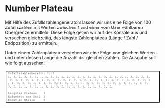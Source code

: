 # Number Plateau

Mit Hilfe des Zufallszahlengenerators lassen wir uns eine Folge von 100 Zufallszahlen mit Werten zwischen 1 und einer vom User wählbaren Obergrenze ermitteln. Diese Folge geben wir auf der Konsole aus und versuchen gleichzeitig, das längste Zahlenplateau (Länge / Zahl / Endposition) zu ermitteln. 

Unter einem Zahlenplateau verstehen wir eine Folge von gleichen Werten – und unter dessen Länge die Anzahl der gleichen Zahlen. Die Ausgabe soll wie folgt aussehen:

![img](pics/console.png)